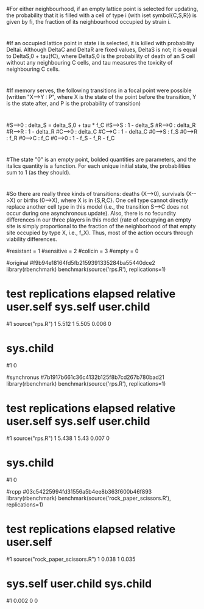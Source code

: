 
#For either neighbourhood, if an empty lattice point is selected for updating, the probability that it is filled with a cell of type i (with iset symbol{C,S,R}) is given by fi, the fraction of its neighbourhood occupied by strain i.
#
#If an occupied lattice point in state i is selected, it is killed with probability Deltai. Although DeltaC and DeltaR are fixed values, DeltaS is not; it is equal to DeltaS,0 + tau(fC), where DeltaS,0 is the probability of death of an S cell without any neighbouring C cells, and tau measures the toxicity of neighbouring C cells.
#
#If memory serves, the following transitions in a focal point were possible (written "X-->Y  :  P", where X is the state of the point before the transition, Y is the state after, and P is the probability of transition)
#
#S-->0  :  delta_S = delta_S,0 + tau * f_C
#S-->S :  1 - delta_S
#R-->0 :  delta_R
#R-->R :  1 - delta_R
#C-->0 :  delta_C
#C-->C : 1 - delta_C
#0-->S : f_S
#0-->R : f_R
#0-->C : f_C
#0-->0 : 1 - f_S - f_R - f_C
#
#The state "0" is an empty point, bolded quantities are parameters, and the italics quantity is a function. For each unique initial state, the probabilities sum to 1 (as they should).
#
#So there are really three kinds of transitions: deaths (X-->0), survivals (X-->X) or births (0-->X), where X is in {S,R,C}.  One cell type cannot directly replace another cell type in this model (i.e., the transition S-->C does not occur during one asynchronous update).  Also, there is no fecundity differences in our three players in this model (rate of occupying an empty site is simply proportional to the fraction of the neighborhood of that empty site occupied by type X, i.e., f_X).  Thus, most of the action occurs through viability differences.

#resistant = 1
#sensitive = 2
#colicin = 3
#empty = 0

#original
#f9b94e18164fd5fb2159391335284ba55440dce2
library(rbenchmark)
benchmark(source('rps.R'), replications=1)
#             test replications elapsed relative user.self sys.self user.child
#1 source("rps.R")            1   5.512        1     5.505    0.006          0
#  sys.child
#1         0


#synchronus
#7b1917b661c36c4132b125f8b7cd267b780bad21
library(rbenchmark)
benchmark(source('rps.R'), replications=1)
#             test replications elapsed relative user.self sys.self user.child
#1 source("rps.R")            1   5.438        1      5.43    0.007          0
#  sys.child
#1         0


#rcpp
#03c54225994fd31556a5b4ee8b363f600b46f893
library(rbenchmark)
benchmark(source('rock_paper_scissors.R'), replications=1)
#                             test replications elapsed relative user.self
#1 source("rock_paper_scissors.R")            1   0.038        1     0.035
#  sys.self user.child sys.child
#1    0.002          0         0
